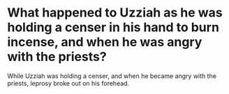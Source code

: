 # What happened to Uzziah as he was holding a censer in his hand to burn incense, and when he was angry with the priests?

While Uzziah was holding a censer, and when he became angry with the priests, leprosy broke out on his forehead.
